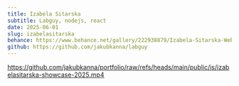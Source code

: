 ```yaml
---
title: Izabela Sitarska
subtitle: Labguy, nodejs, react
date: 2025-06-01
slug: izabelasitarska
behance: https://www.behance.net/gallery/222938879/Izabela-Sitarska-Website
github: https://github.com/jakubkanna/labguy
---
```


https://github.com/jakubkanna/portfolio/raw/refs/heads/main/public/is/izabelasitarska-showcase-2025.mp4
